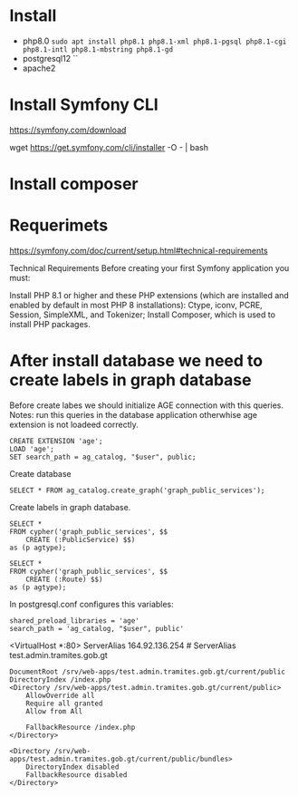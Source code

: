 # Install
- php8.0 `sudo apt install php8.1 php8.1-xml php8.1-pgsql php8.1-cgi php8.1-intl php8.1-mbstring php8.1-gd`
- postgresql12 ``
- apache2

# Install Symfony CLI
https://symfony.com/download

wget https://get.symfony.com/cli/installer -O - | bash

# Install composer


# Requerimets
https://symfony.com/doc/current/setup.html#technical-requirements

Technical Requirements
Before creating your first Symfony application you must:

Install PHP 8.1 or higher and these PHP extensions (which are installed and enabled by default in most PHP 8 installations): Ctype, iconv, PCRE, Session, SimpleXML, and Tokenizer;
Install Composer, which is used to install PHP packages.

# After install database we need to create labels in graph database
Before create labes we should initialize AGE connection with this queries.
Notes: run this queries in the database application otherwhise age extension is not loadeed correctly.

```
CREATE EXTENSION 'age';
LOAD 'age';
SET search_path = ag_catalog, "$user", public;
```

Create database
```
SELECT * FROM ag_catalog.create_graph('graph_public_services');
```

Create labels in graph database.
```
SELECT * 
FROM cypher('graph_public_services', $$
    CREATE (:PublicService) $$)
as (p agtype);

SELECT * 
FROM cypher('graph_public_services', $$
    CREATE (:Route) $$)
as (p agtype);
```

In postgresql.conf configures this variables:
```
shared_preload_libraries = 'age'
search_path = 'ag_catalog, "$user", public'
```

<VirtualHost *:80>
    ServerAlias 164.92.136.254
    # ServerAlias test.admin.tramites.gob.gt

    DocumentRoot /srv/web-apps/test.admin.tramites.gob.gt/current/public
    DirectoryIndex /index.php
    <Directory /srv/web-apps/test.admin.tramites.gob.gt/current/public>
        AllowOverride all
        Require all granted
        Allow from All

        FallbackResource /index.php
    </Directory>

    <Directory /srv/web-apps/test.admin.tramites.gob.gt/current/public/bundles>
        DirectoryIndex disabled
        FallbackResource disabled
    </Directory>
</VirtualHost>